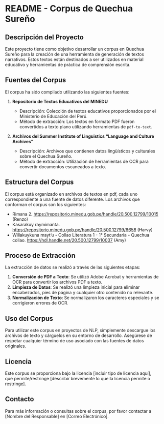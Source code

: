 # README - Corpus de Quechua Sureño

## Descripción del Proyecto
Este proyecto tiene como objetivo desarrollar un corpus en Quechua Sureño para la creación de una herramienta de generación de textos narrativos. Estos textos están destinados a ser utilizados en material educativo y herramientas de práctica de comprensión escrita.

## Fuentes del Corpus
El corpus ha sido compilado utilizando las siguientes fuentes:

1. **Repositorio de Textos Educativos del MINEDU**
   - Descripción: Colección de textos educativos proporcionados por el Ministerio de Educación del Perú.
   - Método de extracción: Los textos en formato PDF fueron convertidos a texto plano utilizando herramientas de `pdf-to-text`.

2. **Archivos del Summer Institute of Linguistics “Language and Culture Archives”**
   - Descripción: Archivos que contienen datos lingüísticos y culturales sobre el Quechua Sureño.
   - Método de extracción: Utilización de herramientas de OCR para convertir documentos escaneados a texto.

## Estructura del Corpus
El corpus está organizado en archivos de textos en pdf, cada uno correspondiente a una fuente de datos diferente. Los archivos que conforman el corpus son los siguientes:

- Rimana 2. https://repositorio.minedu.gob.pe/handle/20.500.12799/10015 (Renzo)
- Kasarakuy raymimanta. https://repositorio.minedu.gob.pe/handle/20.500.12799/6658 (Harvy)
- Willakuykuna mayt’u - Collao Literatura 1 - 1° Secundaria - Quechua collao. https://hdl.handle.net/20.500.12799/10037 (Amy)

## Proceso de Extracción
La extracción de datos se realizó a través de las siguientes etapas:

1. **Conversión de PDF a Texto**: Se utilizó Adobe Acrobat y herramientas de OCR para convertir los archivos PDF a texto.
2. **Limpieza de Datos**: Se realizó una limpieza inicial para eliminar encabezados, pies de página y cualquier otro contenido no relevante.
3. **Normalización de Texto**: Se normalizaron los caracteres especiales y se corrigieron errores de OCR.

## Uso del Corpus
Para utilizar este corpus en proyectos de NLP, simplemente descargue los archivos de texto y cárguelos en su entorno de desarrollo. Asegúrese de respetar cualquier término de uso asociado con las fuentes de datos originales.

## Licencia
Este corpus se proporciona bajo la licencia [incluir tipo de licencia aquí], que permite/restringe [describir brevemente lo que la licencia permite o restringe].

## Contacto
Para más información o consultas sobre el corpus, por favor contactar a [Nombre del Responsable] en [Correo Electrónico].
